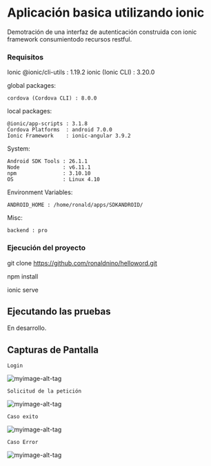 # Aplicación basica utilizando ionic

Demotración de una interfaz de autenticación construida con ionic framework consumientodo recursos restful.

### Requisitos

Ionic 
    @ionic/cli-utils  : 1.19.2
    ionic (Ionic CLI) : 3.20.0

global packages:

    cordova (Cordova CLI) : 8.0.0

local packages:

    @ionic/app-scripts : 3.1.8
    Cordova Platforms  : android 7.0.0
    Ionic Framework    : ionic-angular 3.9.2

System:

    Android SDK Tools : 26.1.1
    Node              : v6.11.1
    npm               : 3.10.10
    OS                : Linux 4.10

Environment Variables:

    ANDROID_HOME : /home/ronald/apps/SDKANDROID/

Misc:

    backend : pro

### Ejecución del proyecto

git clone https://github.com/ronaldnino/helloword.git

npm install 

ionic serve


## Ejecutando las pruebas

En desarrollo.

## Capturas de Pantalla

```
Login
```
![myimage-alt-tag](https://firebasestorage.googleapis.com/v0/b/datos-a78c7.appspot.com/o/Practica%20Tecnica%2F01.png?alt=media&token=a22e00b4-0280-44f3-8fc0-5d448cfdca9b)

```
Solicitud de la petición
```
![myimage-alt-tag](https://firebasestorage.googleapis.com/v0/b/datos-a78c7.appspot.com/o/Practica%20Tecnica%2F02.png?alt=media&token=9b1e5b68-0a53-4090-bfac-122b861c49e4)

```
Caso exito
```
![myimage-alt-tag](https://firebasestorage.googleapis.com/v0/b/datos-a78c7.appspot.com/o/Practica%20Tecnica%2F03.png?alt=media&token=cabd5e54-cd58-4f66-8ca8-add6892618b9)

```
Caso Error
```
![myimage-alt-tag](https://firebasestorage.googleapis.com/v0/b/datos-a78c7.appspot.com/o/Practica%20Tecnica%2F04.png?alt=media&token=4b4b14ba-7446-4769-9cd7-35d2f88f14a6)








